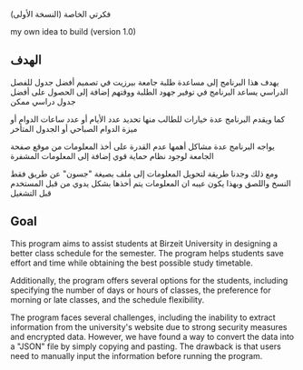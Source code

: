 فكرتي الخاصة (النسخة الأولى)

my own idea to build (version 1.0)

## الهدف

يهدف هذا البرنامج إلى مساعدة طلبة جامعة بيرزيت في تصميم أفضل جدول للفصل الدراسي 
يساعد البرنامج في توفير جهود الطلبة ووقتهم إضافة إلى الحصول على أفضل جدول دراسي ممكن 

كما ويقدم البرنامج عدة خيارات للطالب منها تحديد عدد الأيام أو عدد ساعات الدوام أو ميزة الدوام الصباحي أو الجدول المتأخر 

يواجه البرنامج عدة مشاكل أهمها عدم القدرة على أخذ المعلومات من موقع صفحة الجامعة لوجود نظام حماية قوي إضافة إلى المعلومات المشفرة 

ومع ذلك وجدنا طريقة لتحويل المعلومات إلى ملف بصيغة "جسون" عن طريق فقط النسخ واللصق وبهذا يكون عيبه ان المعلومات يتم أخذها بشكل يدوي من قبل المستخدم قبل التشغيل  


## Goal

This program aims to assist students at Birzeit University in designing a better class schedule for the semester. The program helps students save effort and time while obtaining the best possible study timetable.

Additionally, the program offers several options for the students, including specifying the number of days or hours of classes, the preference for morning or late classes, and the schedule flexibility.

The program faces several challenges, including the inability to extract information from the university's website due to strong security measures and encrypted data. However, we have found a way to convert the data into a "JSON" file by simply copying and pasting. The drawback is that users need to manually input the information before running the program.



